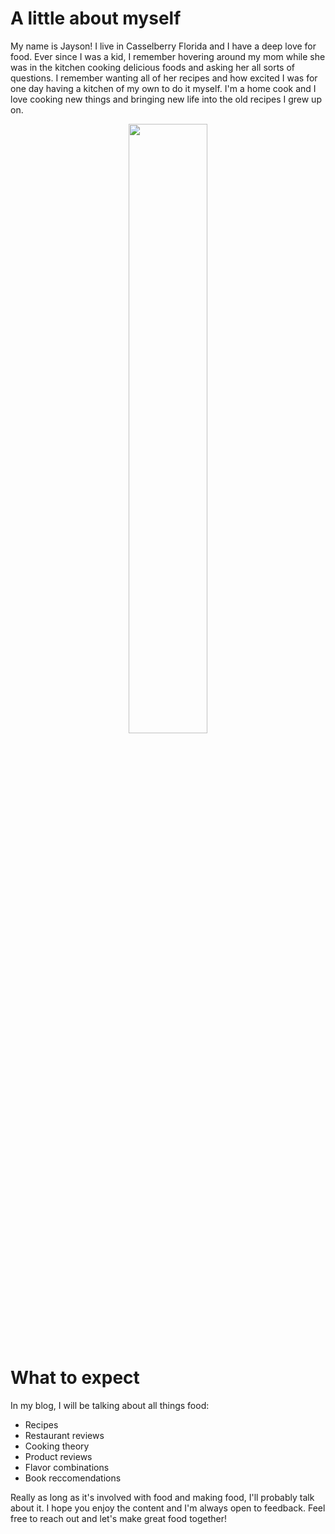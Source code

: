 # A little about myself

My name is Jayson! I live in Casselberry Florida and I have a deep love for food. Ever since I was a kid, I remember hovering around my mom while she was in the kitchen cooking delicious foods and asking her all sorts of questions. I remember wanting all of her recipes and how excited I was for one day having a kitchen of my own to do it myself. I'm a home cook and I love cooking new things and bringing new life into the old recipes I grew up on.

<div style="text-align:center" ><img src="/images/about/shepherds-pie2.jpg" height="50%" width="50%"/></div>

# What to expect

In my blog, I will be talking about all things food:
- Recipes
- Restaurant reviews
- Cooking theory
- Product reviews
- Flavor combinations
- Book reccomendations

Really as long as it's involved with food and making food, I'll probably talk about it. I hope you enjoy the content and I'm always open to feedback. Feel free to reach out and let's make great food together!
